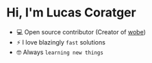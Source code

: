<div>
  <h1>Hi, I'm Lucas Coratger</h1>
</div>


- :computer: Open source contributor (Creator of [wobe](https://wobe.dev))
- ⚡ I love blazingly `fast` solutions
- :nerd_face: Always `learning new things`
